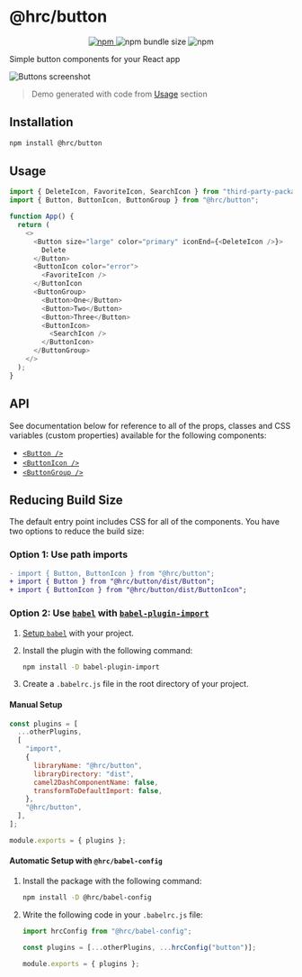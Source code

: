 # @hrc/button

<p align="center">
  <a href="https://www.npmjs.com/package/@hrc/button">
    <img alt="npm" src="https://img.shields.io/npm/v/%40hrc%2Fbutton">
  </a>
  <img alt="npm bundle size" src="https://img.shields.io/bundlephobia/minzip/%40hrc%2Fbutton">
  <img alt="npm" src="https://img.shields.io/npm/dm/%40hrc%2Fbutton">
</p>

Simple button components for your React app

![Buttons screenshot](https://github.com/Hdoc1509/react-components/assets/72316111/f6ea1b00-a905-4bbf-97d8-81291b22303f)

> Demo generated with code from [Usage](#usage) section

## Installation

```bash
npm install @hrc/button
```

## Usage

```js
import { DeleteIcon, FavoriteIcon, SearchIcon } from "third-party-package";
import { Button, ButtonIcon, ButtonGroup } from "@hrc/button";

function App() {
  return (
    <>
      <Button size="large" color="primary" iconEnd={<DeleteIcon />}>
        Delete
      </Button>
      <ButtonIcon color="error">
        <FavoriteIcon />
      </ButtonIcon
      <ButtonGroup>
        <Button>One</Button>
        <Button>Two</Button>
        <Button>Three</Button>
        <ButtonIcon>
          <SearchIcon />
        </ButtonIcon>
      </ButtonGroup>
    </>
  );
}
```

## API

See documentation below for reference to all of the props, classes and CSS
variables (custom properties) available for the following components:

- [`<Button />`](docs/Button.md)
- [`<ButtonIcon />`](docs/ButtonIcon.md)
- [`<ButtonGroup />`](docs/ButtonGroup.md)

## Reducing Build Size

The default entry point includes CSS for all of the components. You have two
options to reduce the build size:

### Option 1: Use path imports

```diff
- import { Button, ButtonIcon } from "@hrc/button";
+ import { Button } from "@hrc/button/dist/Button";
+ import { ButtonIcon } from "@hrc/button/dist/ButtonIcon";
```

### Option 2: Use [`babel`](https://babeljs.io/) with [`babel-plugin-import`](https://github.com/umijs/babel-plugin-import)

1. [Setup `babel`](https://babeljs.io/setup) with your project.

1. Install the plugin with the following command:

   ```bash
   npm install -D babel-plugin-import
   ```

1. Create a `.babelrc.js` file in the root directory of your project.

#### Manual Setup

```js
const plugins = [
  ...otherPlugins,
  [
    "import",
    {
      libraryName: "@hrc/button",
      libraryDirectory: "dist",
      camel2DashComponentName: false,
      transformToDefaultImport: false,
    },
    "@hrc/button",
  ],
];

module.exports = { plugins };
```

#### Automatic Setup with `@hrc/babel-config`

1. Install the package with the following command:

   ```bash
   npm install -D @hrc/babel-config
   ```

1. Write the following code in your `.babelrc.js` file:

   ```js
   import hrcConfig from "@hrc/babel-config";

   const plugins = [...otherPlugins, ...hrcConfig("button")];

   module.exports = { plugins };
   ```
